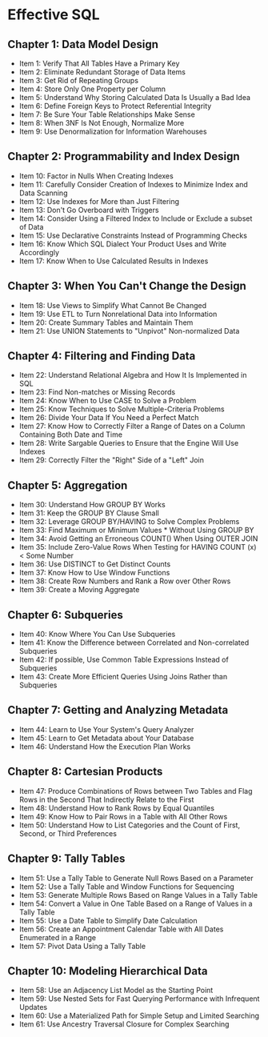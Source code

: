 # Effective SQL

## Chapter 1: Data Model Design
  * Item 1: Verify That All Tables Have a Primary Key
  * Item 2: Eliminate Redundant Storage of Data Items
  * Item 3: Get Rid of Repeating Groups
  * Item 4: Store Only One Property per Column
  * Item 5: Understand Why Storing Calculated Data Is Usually a Bad Idea 
  * Item 6: Define Foreign Keys to Protect Referential Integrity
  * Item 7: Be Sure Your Table Relationships Make Sense
  * Item 8: When 3NF Is Not Enough, Normalize More
  * Item 9: Use Denormalization for Information Warehouses
## Chapter 2: Programmability and Index Design
  * Item 10: Factor in Nulls When Creating Indexes
  * Item 11: Carefully Consider Creation of Indexes to Minimize Index and Data Scanning
  * Item 12: Use Indexes for More than Just Filtering
  * Item 13: Don't Go Overboard with Triggers
  * Item 14: Consider Using a Filtered Index to Include or Exclude a subset of Data
  * Item 15: Use Declarative Constraints Instead of Programming Checks
  * Item 16: Know Which SQL Dialect Your Product Uses and Write Accordingly
  * Item 17: Know When to Use Calculated Results in Indexes
## Chapter 3: When You Can't Change the Design
  * Item 18: Use Views to Simplify What Cannot Be Changed
  * Item 19: Use ETL to Turn Nonrelational Data into Information
  * Item 20: Create Summary Tables and Maintain Them
  * Item 21: Use UNION Statements to "Unpivot" Non-normalized Data
## Chapter 4: Filtering and Finding Data
  * Item 22: Understand Relational Algebra and How It Is Implemented in SQL
  * Item 23: Find Non-matches or Missing Records
  * Item 24: Know When to Use CASE to Solve a Problem
  * Item 25: Know Techniques to Solve Multiple-Criteria Problems
  * Item 26: Divide Your Data If You Need a Perfect Match
  * Item 27: Know How to Correctly Filter a Range of Dates on a Column
Containing Both Date and Time
  * Item 28: Write Sargable Queries to Ensure that the Engine Will Use Indexes
  * Item 29: Correctly Filter the "Right" Side of a "Left" Join
## Chapter 5: Aggregation
  * Item 30: Understand How GROUP BY Works
  * Item 31: Keep the GROUP BY Clause Small
  * Item 32: Leverage GROUP BY/HAVING to Solve Complex Problems 
  * Item 33: Find Maximum or Minimum Values   * Without Using GROUP BY 
  * Item 34: Avoid Getting an Erroneous COUNT() When Using OUTER JOIN 
  * Item 35: Include Zero-Value Rows When Testing for HAVING COUNT (x) < Some Number
  * Item 36: Use DISTINCT to Get Distinct Counts
  * Item 37: Know How to Use Window Functions
  * Item 38: Create Row Numbers and Rank a Row over Other Rows
  * Item 39: Create a Moving Aggregate
## Chapter 6: Subqueries
  * Item 40: Know Where You Can Use Subqueries
  * Item 41: Know the Difference between Correlated and Non-correlated Subqueries
  * Item 42: If possible, Use Common Table Expressions Instead of Subqueries 
  * Item 43: Create More Efficient Queries Using Joins Rather than Subqueries
## Chapter 7: Getting and Analyzing Metadata
  * Item 44: Learn to Use Your System's Query Analyzer
  * Item 45: Learn to Get Metadata about Your Database
  * Item 46: Understand How the Execution Plan Works
## Chapter 8: Cartesian Products
  * Item 47: Produce Combinations of Rows between Two Tables and Flag Rows in the Second That Indirectly Relate to the First
  * Item 48: Understand How to Rank Rows by Equal Quantiles
  * Item 49: Know How to Pair Rows in a Table with All Other Rows
  * Item 50: Understand How to List Categories and the Count of First, Second, or Third Preferences
## Chapter 9: Tally Tables
  * Item 51: Use a Tally Table to Generate Null Rows Based on a Parameter 
  * Item 52: Use a Tally Table and Window Functions for Sequencing
  * Item 53: Generate Multiple Rows Based on Range Values in a Tally Table
  * Item 54: Convert a Value in One Table Based on a Range of Values in a Tally Table
  * Item 55: Use a Date Table to Simplify Date Calculation
  * Item 56: Create an Appointment Calendar Table with All Dates Enumerated in a Range
  * Item 57: Pivot Data Using a Tally Table
## Chapter 10: Modeling Hierarchical Data
  * Item 58: Use an Adjacency List Model as the Starting Point
  * Item 59: Use Nested Sets for Fast Querying Performance with Infrequent Updates
  * Item 60: Use a Materialized Path for Simple Setup and Limited Searching 
  * Item 61: Use Ancestry Traversal Closure for Complex Searching

